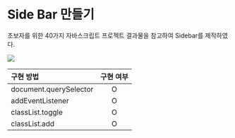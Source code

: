 # Side Bar 만들기

초보자를 위한 40가지 자바스크립트 프로젝트 결과물을 참고하여 Sidebar를 제작하였다.

<img src="./sidebar.gif">

| 구현 방법              | 구현 여부 |
| :--------------------- | :-------: |
| document.querySelector |     O     |
| addEventListener       |     O     |
| classList.toggle       |     O     |
| classList.add          |     O     |
